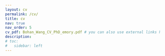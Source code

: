 ```yaml
---
layout: cv
permalink: /cv/
title: cv
nav: true
nav_order: 5
cv_pdf: Bohan_Wang_CV_PhD_emory.pdf # you can also use external links here
description: 
# toc:
#   sidebar: left
---
```

